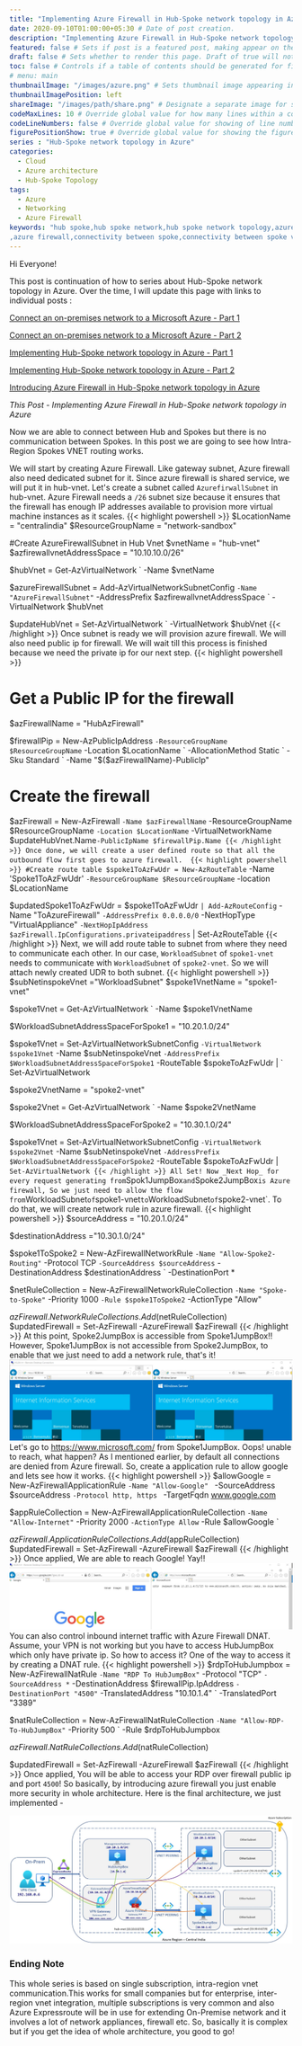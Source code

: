 ```yaml
---
title: "Implementing Azure Firewall in Hub-Spoke network topology in Azure" # Title of the blog post.
date: 2020-09-10T01:00:00+05:30 # Date of post creation.
description: "Implementing Azure Firewall in Hub-Spoke network topology in Azure" # Description used for search engine.
featured: false # Sets if post is a featured post, making appear on the home page side bar.
draft: false # Sets whether to render this page. Draft of true will not be rendered.
toc: false # Controls if a table of contents should be generated for first-level links automatically.
# menu: main
thumbnailImage: "/images/azure.png" # Sets thumbnail image appearing inside card on homepage.
thumbnailImagePosition: left
shareImage: "/images/path/share.png" # Designate a separate image for social media sharing.
codeMaxLines: 10 # Override global value for how many lines within a code block before auto-collapsing.
codeLineNumbers: false # Override global value for showing of line numbers within code block.
figurePositionShow: true # Override global value for showing the figure label.
series : "Hub-Spoke network topology in Azure"
categories:
  - Cloud
  - Azure architecture
  - Hub-Spoke Topology
tags:
  - Azure
  - Networking
  - Azure Firewall
keywords: "hub spoke,hub spoke network,hub spoke network topology,azure hub spoke,azure hub spoke network,azure hub spoke network topology
,azure firewall,connectivity between spoke,connectivity between spoke vnet using azure firewall,azure powershell,Point to Site, Site to Site,VPN"
---
```


Hi Everyone!

This post is continuation of how to series about Hub-Spoke network topology in Azure. Over the time, I will update this page with links to individual posts : 

[Connect an on-premises network to a Microsoft Azure - Part 1](/post/connect-azure-with-your-on-prem-network-part-1)

[Connect an on-premises network to a Microsoft Azure - Part 2](/post/connect-azure-with-your-on-prem-network-part-2)

[Implementing Hub-Spoke network topology in Azure - Part 1](/post/implementing-hub-spoke-network-topology-in-azure-part-1)

[Implementing Hub-Spoke network topology in Azure - Part 2](/post/implementing-hub-spoke-network-topology-in-azure-part-2)

[Introducing Azure Firewall in Hub-Spoke network topology in Azure](/post/introducing-azure-firewall-in-hub-spoke-network-topology-in-azure)

_This Post - Implementing Azure Firewall in Hub-Spoke network topology in Azure_

Now we are able to connect between Hub and Spokes but there is no communication between Spokes. In this post we are going to see how Intra-Region Spokes VNET routing works. 

We will start by creating Azure Firewall. Like gateway subnet, Azure firewall also need dedicated subnet for it. Since azure firewall is shared service, we will put it in hub-vnet. Let's create a subnet called `AzurefirwallSubnet` in hub-vnet. Azure Firewall needs a `/26` subnet size because it ensures that the firewall has enough IP addresses available to provision more virtual machine instances as it scales.
{{< highlight powershell >}}
$LocationName = "centralindia"
$ResourceGroupName = "network-sandbox"

#Create AzureFirewallSubnet in Hub Vnet
$vnetName = "hub-vnet"
$azfirewallvnetAddressSpace = "10.10.10.0/26"

$hubVnet = Get-AzVirtualNetwork `
              -Name $vnetName

$azureFirewallSubnet = Add-AzVirtualNetworkSubnetConfig `
                          -Name "AzureFirewallSubnet" `
                          -AddressPrefix $azfirewallvnetAddressSpace `
                          -VirtualNetwork $hubVnet

$updateHubVnet = Set-AzVirtualNetwork `
                    -VirtualNetwork $hubVnet
{{< /highlight >}}
Once subnet is ready we will provision azure firewall. We will also need public ip for firewall. We will wait till this process is finished because we need the private ip for our next step. 
{{< highlight powershell >}}
# Get a Public IP for the firewall
$azFirewallName = "HubAzFirewall"

$firewallPip = New-AzPublicIpAddress `
                  -ResourceGroupName $ResourceGroupName `
                  -Location $LocationName `
                  -AllocationMethod Static `
                  -Sku Standard `
                  -Name "$($azFirewallName)-PublicIp"


# Create the firewall
$azFirewall = New-AzFirewall `
                 -Name $azFirewallName `
                 -ResourceGroupName $ResourceGroupName  `
                 -Location $LocationName `
                 -VirtualNetworkName $updateHubVnet.Name`
                 -PublicIpName $firewallPip.Name
{{< /highlight >}}
Once done, we will create a user defined route so that all the outbound flow first goes to azure firewall. 
{{< highlight powershell >}}
#Create route table
$spoke1ToAzFwUdr = New-AzRouteTable `
                      -Name 'Spoke1ToAzFwUdr' `
                      -ResourceGroupName $ResourceGroupName `
                      -location $LocationName

$updatedSpoke1ToAzFwUdr = $spoke1ToAzFwUdr `
                            | Add-AzRouteConfig `
                                 -Name "ToAzureFirewall" `
                                 -AddressPrefix 0.0.0.0/0 `
                                 -NextHopType "VirtualAppliance" `
                                 -NextHopIpAddress $azFirewall.IpConfigurations.privateipaddress `
                            | Set-AzRouteTable
{{< /highlight >}}
Next, we will add route table to subnet from where they need to communicate each other. In our case, `WorkloadSubnet` of `spoke1-vnet` needs to communicate with `WorkloadSubnet` of `spoke2-vnet`. So we will attach newly created UDR to both subnet.
{{< highlight powershell >}}
$subNetinspokeVnet ="WorkloadSubnet"
$spoke1VnetName = "spoke1-vnet"
                     
$spoke1Vnet = Get-AzVirtualNetwork `
                           -Name $spoke1VnetName

$WorkloadSubnetAddressSpaceForSpoke1 = "10.20.1.0/24"

$spoke1Vnet =  Set-AzVirtualNetworkSubnetConfig `
                 -VirtualNetwork $spoke1Vnet `
                 -Name $subNetinspokeVnet `
                 -AddressPrefix $WorkloadSubnetAddressSpaceForSpoke1 `
                 -RouteTable $spokeToAzFwUdr | `
              Set-AzVirtualNetwork

$spoke2VnetName = "spoke2-vnet"
                     
$spoke2Vnet = Get-AzVirtualNetwork `
                           -Name $spoke2VnetName

$WorkloadSubnetAddressSpaceForSpoke2 = "10.30.1.0/24"

$spoke1Vnet =  Set-AzVirtualNetworkSubnetConfig `
                 -VirtualNetwork $spoke2Vnet `
                 -Name $subNetinspokeVnet `
                 -AddressPrefix $WorkloadSubnetAddressSpaceForSpoke2 `
                 -RouteTable $spokeToAzFwUdr | `
              Set-AzVirtualNetwork
{{< /highlight >}}
All Set! Now _Next Hop_ for every request generating from `Spok1JumpBox` and `Spoke2JumpBox` is Azure firewall, So we just need to allow the flow from `WorkloadSubnet` of `spoke1-vnet` to `WorkloadSubnet` of `spoke2-vnet`. To do that, we will create network rule in azure firewall.
{{< highlight powershell >}}
$sourceAddress = "10.20.1.0/24"

$destinationAddress ="10.30.1.0/24"

$spoke1ToSpoke2 = New-AzFirewallNetworkRule `
                     -Name "Allow-Spoke2-Routing" `
                     -Protocol TCP `
                     -SourceAddress $sourceAddress `
                     -DestinationAddress $destinationAddress `
                     -DestinationPort *
           
$netRuleCollection = New-AzFirewallNetworkRuleCollection `
                        -Name "Spoke-to-Spoke" `
                        -Priority 1000 `
                        -Rule $spoke1ToSpoke2 `
                        -ActionType "Allow"
           
$azFirewall.NetworkRuleCollections.Add($netRuleCollection)
$updatedFirewall = Set-AzFirewall -AzureFirewall $azFirewall
{{< /highlight >}}
At this point, Spoke2JumpBox is accessible from Spoke1JumpBox!! However, Spoke1JumpBox is not accessible from Spoke2JumpBox, to enable that we just need to add a network rule, that's it!
![spoke2-vnet is reachable from spoke1-vnet](/images/hub-spoke/spoke1-to-spoke2-reachable.jpg)
Let's go to https://www.microsoft.com/ from Spoke1JumpBox. Oops! unable to reach, what happen? As I mentioned earlier, by default  all connections are denied from Azure firewall. So, create a application rule to allow google and lets see how it works.
{{< highlight powershell >}}
$allowGoogle = New-AzFirewallApplicationRule `
                  -Name "Allow-Google"  `
                  -SourceAddress $sourceAddress `
                  -Protocol http, https  `
                  -TargetFqdn www.google.com

$appRuleCollection = New-AzFirewallApplicationRuleCollection `
                        -Name "Allow-Internet" `
                        -Priority 2000 `
                        -ActionType Allow `
                        -Rule $allowGoogle `

$azFirewall.ApplicationRuleCollections.Add($appRuleCollection)
$updatedFirewall = Set-AzFirewall -AzureFirewall $azFirewall
{{< /highlight >}}
Once applied, We are able to reach Google! Yay!! 
![Filtered internet access](/images/hub-spoke/filtered-internet-access.jpg)
You can also control inbound internet traffic with Azure Firewall DNAT. Assume, your VPN is not working but you have to access HubJumpBox which only have private ip. So how to access it? One of the way to access it by creating a DNAT rule.
{{< highlight powershell >}}
$rdpToHubJumpbox =  New-AzFirewallNatRule `
                       -Name "RDP To HubJumpBox" `
                       -Protocol "TCP" `
                       -SourceAddress * `
                       -DestinationAddress $firewallPip.IpAddress `
                       -DestinationPort "4500" `
                       -TranslatedAddress "10.10.1.4" `
                       -TranslatedPort "3389"


$natRuleCollection = New-AzFirewallNatRuleCollection `
                       -Name "Allow-RDP-To-HubJumpBox" `
                       -Priority 500 `
                       -Rule $rdpToHubJumpbox

$azFirewall.NatRuleCollections.Add($natRuleCollection)

$updatedFirewall = Set-AzFirewall -AzureFirewall $azFirewall
{{< /highlight >}}
Once applied, You will be able to access your RDP over firewall public ip and port `4500`!
So basically, by introducing azure firewall you just enable more security in whole architecture.
Here is the final architecture, we just implemented - 

![Updated architecture](/images/hub-spoke/final-architecture.jpg)

### Ending Note
This whole series is based on single subscription, intra-region vnet communication.This works for small companies but for enterprise, inter-region vnet integration, multiple subscriptions is very common and also Azure Expressroute will be in use for extending On-Premise network and it involves a lot of network appliances, firewall etc. So, basically it is complex but if you get the idea of whole architecture, you good to go!

